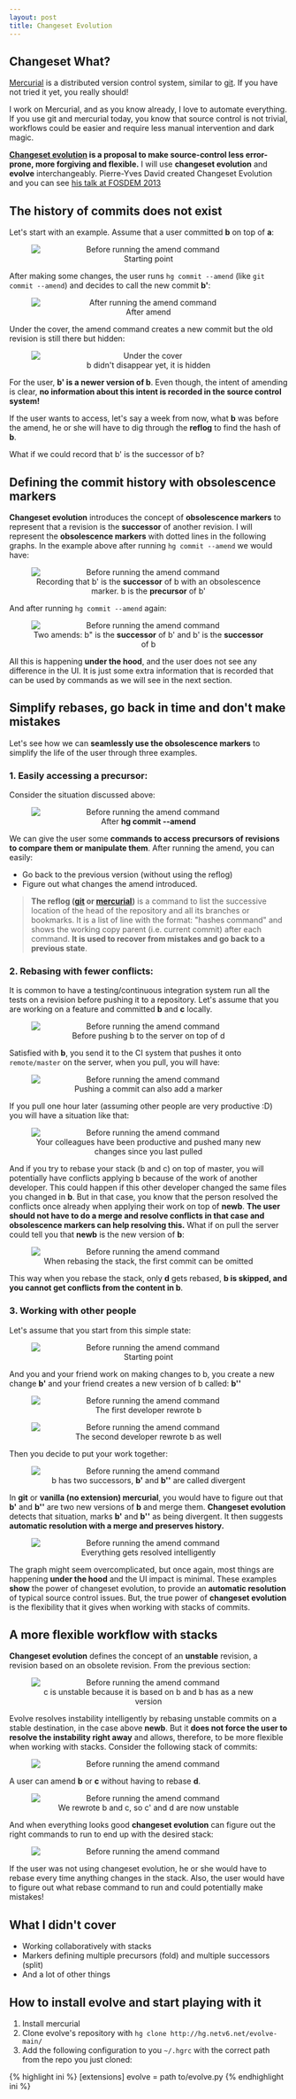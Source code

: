 ```yaml
---
layout: post
title: Changeset Evolution
---
```

## Changeset What?

[Mercurial](https://mercurial-scm.com) is a distributed version control system, similar to [git](https://git-scm.com/).
If you have not tried it yet, you really should!


I work on Mercurial, and as you know already, I love to automate everything.
If you use git and mercurial today, you know that source control is not trivial, 
 workflows could be easier and require less manual intervention and dark magic. 


**[Changeset evolution](https://www.mercurial-scm.org/wiki/ChangesetEvolution) is a proposal to make 
source-control less error-prone, more forgiving and flexible.**
I will use **changeset evolution** and **evolve** interchangeably.
Pierre-Yves David created Changeset Evolution and you can see [his talk
at FOSDEM 2013](https://air.mozilla.org/changesets-evolution-with-mercurial/)


## The history of commits does not exist

Let's start with an example. Assume that a user committed **b** on top of **a**: 

<figure style="text-align:center">
<img style="display: block; margin: 0 auto" alt="Before running the amend command" src ="/assets/evolve/amend1.dot.svg" />
<figcaption>Starting point</figcaption>
</figure>

After making some changes, the user runs `hg commit --amend` (like `git commit --amend`) and decides to call the new commit **b'**:

<figure style="text-align:center">
<img style="display: block; margin: 0 auto" alt="After running the amend command" src ="/assets/evolve/amend2.dot.svg" />
<figcaption>After amend</figcaption>
</figure>

Under the cover, the amend command creates a new commit but the old revision is still there but hidden:

<figure style="text-align:center">
<img style="display: block; margin: 0 auto" alt="Under the cover" src ="/assets/evolve/amend3.dot.svg" />
<figcaption>b didn't disappear yet, it is hidden</figcaption>
</figure>


For the user, **b' is a newer version of b**.
Even though, the intent of amending is clear, **no information about this intent is recorded in the source control system!**

If the user wants to access, let's say a week from now, what **b** was before the amend, he or she will have to dig through the **reflog** to find the hash of **b**.

What if we could record that b' is the successor of b?

## Defining the commit history with obsolescence markers

**Changeset evolution** introduces the concept of **obsolescence markers** to represent that a revision is the **successor** of another revision.
I will represent the **obsolescence markers** with dotted lines in the following graphs.
In the example above after running `hg commit --amend` we would have:

<figure style="text-align:center">
<img style="display: block; margin: 0 auto" alt="Before running the amend command" src ="/assets/evolve/amend4.dot.svg" />
<figcaption>Recording that b' is the <b>successor</b> of b with an obsolescence marker. b is the <b>precursor</b> of b'</figcaption>
</figure>

And after running `hg commit --amend` again:

<figure style="text-align:center">
<img style="display: block; margin: 0 auto" alt="Before running the amend command" src ="/assets/evolve/amend5.dot.svg" />
<figcaption>Two amends: b" is the <b>successor</b> of b' and b' is the <b>successor</b> of b</figcaption>
</figure>

All this is happening **under the hood**, and the user does not see any difference in the UI.
It is just some extra information that is recorded that can be used by commands as we will see in the next section.


## Simplify rebases, go back in time and don't make mistakes

Let's see how we can **seamlessly use the obsolescence markers** to simplify the life of the user through three examples.

### 1. Easily accessing a precursor:

Consider the situation discussed above:
<figure style="text-align:center">
<img style="display: block; margin: 0 auto" alt="Before running the amend command" src ="/assets/evolve/amend4.dot.svg" />
<figcaption>After <b>hg commit --amend</b></figcaption>
</figure>

We can give the user some **commands to access precursors of revisions to compare them or manipulate them**.
After running the amend, you can easily:

- Go back to the previous version (without using the reflog)
- Figure out what changes the amend introduced.

> **The reflog ([git](https://www.git-scm.com/docs/git-reflog) or [mercurial](https://bitbucket.org/facebook/hg-experimental))** is a command to list
the successive location of the head of the repository and all its branches or
bookmarks. It is a list of line with the format: "hashes command" and shows
the working copy parent (i.e. current commit) after each command. **It is used
to recover from mistakes and go back to a previous state**.

### 2. Rebasing with fewer conflicts:

It is common to have a testing/continuous integration system run all the tests on a revision before pushing it
to a repository. Let's assume that you are working on a feature and committed **b** and **c** locally.

<figure style="text-align:center">
<img style="display: block; margin: 0 auto" alt="Before running the amend command" src ="/assets/evolve/push1.dot.svg" />
<figcaption>Before pushing b to the server on top of d</figcaption>
</figure>

Satisfied with **b**, you send it to the CI system that pushes it onto `remote/master` on the server, when you pull, you will have:

<figure style="text-align:center">
<img style="display: block; margin: 0 auto" alt="Before running the amend command" src ="/assets/evolve/push2.dot.svg" />
<figcaption>Pushing a commit can also add a marker</figcaption>
</figure>

If you pull one hour later (assuming other people are very productive :D) you will have a situation like that:

<figure style="text-align:center">
<img style="display: block; margin: 0 auto" alt="Before running the amend command" src ="/assets/evolve/push3.dot.svg" />
<figcaption>Your colleagues have been productive and pushed many new changes since you last pulled</figcaption>
</figure>

And if you try to rebase your stack (b and c) on top of master, you will potentially have conflicts applying b because of the work of another developer.
This could happen if this other developer changed the same files you changed in **b**.
But in that case, you know that the person resolved the conflicts once already when applying their work on top of **newb**.
**The user should not have to do a merge and resolve conflicts in that case and obsolescence markers can help resolving this.**
What if on pull the server could tell you that **newb** is the new version of **b**:

<figure style="text-align:center">
<img style="display: block; margin: 0 auto" alt="Before running the amend command" src ="/assets/evolve/push4.dot.svg" />
<figcaption>When rebasing the stack, the first commit can be omitted</figcaption>
</figure>

This way when you rebase the stack, only **d** gets rebased, **b is skipped, and you cannot get conflicts from the content in b**.

### 3. Working with other people

Let's assume that you start from this simple state:
<figure style="text-align:center">
<img style="display: block; margin: 0 auto" alt="Before running the amend command" src ="/assets/evolve/amend1.dot.svg" />
<figcaption>Starting point</figcaption>
</figure>

And you and your friend work on making changes to b, you create a new change **b'** and your friend creates a new version of b called: **b''**

<figure style="text-align:center">
<img style="display: block; margin: 0 auto" alt="Before running the amend command" src ="/assets/evolve/amend4.dot.svg" />
<figcaption>The first developer rewrote b</figcaption>
</figure>

<figure style="text-align:center">
<img style="display: block; margin: 0 auto" alt="Before running the amend command" src ="/assets/evolve/amend6.dot.svg" />
<figcaption>The second developer rewrote b as well</figcaption>
</figure>

Then you decide to put your work together:

<figure style="text-align:center">
<img style="display: block; margin: 0 auto" alt="Before running the amend command" src ="/assets/evolve/amend7.dot.svg" />
<figcaption>b has two successors, <b>b'</b> and <b>b''</b> are called divergent</figcaption>
</figure>

In **git** or **vanilla (no extension) mercurial**, you would have to figure out that **b'** and **b''** are two new versions of **b** and merge them.
**Changeset evolution** detects that situation, marks **b'** and **b''** as being divergent.
It then suggests **automatic resolution with a merge and preserves history.**


<figure style="text-align:center">
<img style="display: block; margin: 0 auto" alt="Before running the amend command" src ="/assets/evolve/amend8.dot.svg" />
<figcaption>Everything gets resolved intelligently</figcaption>
</figure>

The graph might seem overcomplicated, but once again, most things are happening **under the hood** and the UI impact is minimal.
These examples **show** the power of changeset evolution, to provide an **automatic resolution** of typical source control issues.
But, the true power of **changeset evolution** is the flexibility that it gives when working with stacks of commits.

## A more flexible workflow with stacks

**Changeset evolution** defines the concept of an **unstable** revision, a revision based on an obsolete revision.
From the previous section:

<figure style="text-align:center">
<img style="display: block; margin: 0 auto" alt="Before running the amend command" src ="/assets/evolve/push4.dot.svg" />
<figcaption>c is unstable because it is based on b and b has as a new version</figcaption>
</figure>

Evolve resolves instability intelligently by rebasing unstable commits on a stable destination, in the case above **newb**.
But it **does not force the user to resolve the instability right away** and allows, therefore, to be more flexible when working with stacks.
Consider the following stack of commits:

<figure style="text-align:center">
<img style="display: block; margin: 0 auto" alt="Before running the amend command" src ="/assets/evolve/stack1.dot.svg" />
</figure>

A user can amend **b** or **c** without having to rebase **d**.

<figure style="text-align:center">
<img style="display: block; margin: 0 auto" alt="Before running the amend command" src ="/assets/evolve/stack2.dot.svg" />
<figcaption>We rewrote b and c, so c' and d are now unstable</figcaption>
</figure>

And when everything looks good **changeset evolution** can figure out the right commands to run to end up with the desired stack:

<figure style="text-align:center">
<img style="display: block; margin: 0 auto" alt="Before running the amend command" src ="/assets/evolve/stack3.dot.svg" />
</figure>

If the user was not using changeset evolution, he or she would have to rebase every time anything changes in the stack.
Also, the user would have to figure out what rebase command to run and could potentially make mistakes!

## What I didn't cover

- Working collaboratively with stacks
- Markers defining multiple precursors (fold) and multiple successors (split)
- And a lot of other things

## How to install evolve and start playing with it

1. Install mercurial
2. Clone evolve's repository with `hg clone http://hg.netv6.net/evolve-main/`
3. Add the following configuration to you `~/.hgrc` with the correct path from
the repo you just cloned:

{% highlight ini %}
[extensions]
evolve = path to/evolve.py
{% endhighlight ini %}
